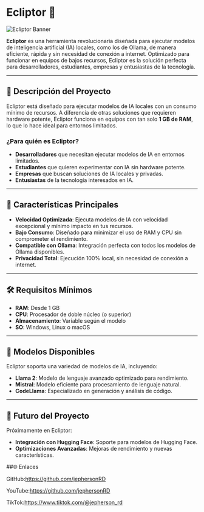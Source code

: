 # Ecliptor 🚀

![Ecliptor Banner](https://img.freepik.com/vector-premium/conjunto-chips-ia-instalar-e-icono-modo-configuracion-ia-vector-ia-simbolo-forma-ilustracion_293525-2442.jpg)

**Ecliptor** es una herramienta revolucionaria diseñada para ejecutar modelos de inteligencia artificial (IA) locales, como los de Ollama, de manera eficiente, rápida y sin necesidad de conexión a internet. Optimizado para funcionar en equipos de bajos recursos, Ecliptor es la solución perfecta para desarrolladores, estudiantes, empresas y entusiastas de la tecnología.

---

## 📌 Descripción del Proyecto

Ecliptor está diseñado para ejecutar modelos de IA locales con un consumo mínimo de recursos. A diferencia de otras soluciones que requieren hardware potente, Ecliptor funciona en equipos con tan solo **1 GB de RAM**, lo que lo hace ideal para entornos limitados.

### ¿Para quién es Ecliptor?
- **Desarrolladores** que necesitan ejecutar modelos de IA en entornos limitados.
- **Estudiantes** que quieren experimentar con IA sin hardware potente.
- **Empresas** que buscan soluciones de IA locales y privadas.
- **Entusiastas** de la tecnología interesados en IA.

---

## 🚀 Características Principales

- **Velocidad Optimizada**: Ejecuta modelos de IA con velocidad excepcional y mínimo impacto en tus recursos.
- **Bajo Consumo**: Diseñado para minimizar el uso de RAM y CPU sin comprometer el rendimiento.
- **Compatible con Ollama**: Integración perfecta con todos los modelos de Ollama disponibles.
- **Privacidad Total**: Ejecución 100% local, sin necesidad de conexión a internet.

---

## 🛠️ Requisitos Mínimos

- **RAM**: Desde 1 GB
- **CPU**: Procesador de doble núcleo (o superior)
- **Almacenamiento**: Variable según el modelo
- **SO**: Windows, Linux o macOS

---

## 📂 Modelos Disponibles

Ecliptor soporta una variedad de modelos de IA, incluyendo:

- **Llama 2**: Modelo de lenguaje avanzado optimizado para rendimiento.
- **Mistral**: Modelo eficiente para procesamiento de lenguaje natural.
- **CodeLlama**: Especializado en generación y análisis de código.

---

## 🔮 Futuro del Proyecto

Próximamente en Ecliptor:
- **Integración con Hugging Face**: Soporte para modelos de Hugging Face.
- **Optimizaciones Avanzadas**: Mejoras de rendimiento y nuevas características.

##🌐 Enlaces

GitHub:https://github.com/jephersonRD

YouTube:https://github.com/jephersonRD

TikTok:https://www.tiktok.com/@jepherson_rd
